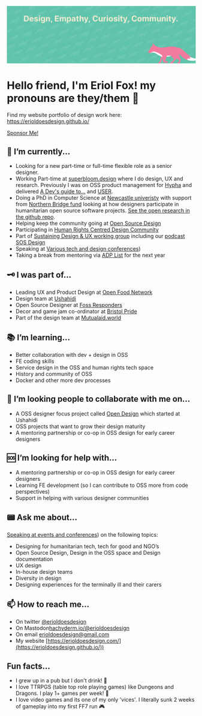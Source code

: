 ![Eriol's banner that is mint green with a pink fox in the bottom right reading Design, Empathy, Curiousity, Community](/readme.jpg)

# Hello friend, I'm Eriol Fox! my pronouns are they/them 🦊

Find my website portfolio of design work here: https://erioldoesdesign.github.io/

[Sponsor Me!](https://github.com/sponsors/erioldoesdesign)


## 🤔 I’m currently...
- Looking for a new part-time or full-time flexible role as a senior designer.
- Working Part-time at [superbloom.design](https://superbloom.design/) where I do design, UX and research. Previously I was on OSS product management for [Hypha](https://www.hypha.app/) and delivered [A Dev's guide to...](https://github.com/simplysecure/devs-guide-to) and [USER](https://github.com/simplysecure/USER_project).
- Doing a PhD in Computer Science at [Newcastle univeristy](https://www.ncl.ac.uk/) with support from [Northern Bridge fund](http://www.northernbridge.ac.uk/) looking at how designers participate in humanitarian open source software projects. [See the open research in the github repo](https://github.com/Erioldoesdesign/Design_HOSS_PhD).
- Helping keep the community going at [Open Source Design](https://opensourcedesign.net/)
- Participating in [Human Rights Centred Design Community](https://hrcd.pubpub.org/)
- Part of [Sustaining Design & UX working group](https://sustainoss.org/working-groups/design-and-ux/) including our [podcast SOS Design](https://sosdesign.sustainoss.org/)
- Speaking at [Various tech and design conferences](https://erioldoesdesign.github.io/speaking/))
- Taking a break from mentoring via [ADP List](https://adplist.org/mentors/eriol-fox) for the next year

## 🗝️ I was part of...
- Leading UX and Product Design at [Open Food Network](https://openfoodnetwork.org/)
- Design team at [Ushahidi](http://ushahidi.com/)
- Open Source Designer at [Foss Responders](https://fossresponders.com/)
- Decor and game jam co-ordinator at [Bristol Pride](https://bristolpridegamejam.itch.io/)
- Part of the design team at [Mutualaid.world](https://github.com/factn/Resilience-Design)


## 📚 I’m learning...
- Better collaboration with dev + design in OSS
- FE coding skills
- Service design in the OSS and human rights tech space
- History and community of OSS
- Docker and other more dev processes

## 🐝 I’m looking people to collaborate with me on...
- A OSS designer focus project called [Open Design](https://github.com/Erioldoesdesign/opendesign) which started at Ushahidi
- OSS projects that want to grow their design maturity
- A mentoring partnership or co-op in OSS design for early career designers

## 🆘 I’m looking for help with...
- A mentoring partnership or co-op in OSS design for early career designers
- Learning FE development (so I can contribute to OSS more from code perspectives)
- Support in helping with various designer communities

## 📟 Ask me about...
[Speaking at events and conferences](https://erioldoesdesign.github.io/speaking/)) on the following topics:

- Designing for humanitarian tech, tech for good and NGO’s
- Open Source Design, Design in the OSS space and Design documentation
- UX design
- In-house design teams
- Diversity in design
- Designing experiences for the terminally ill and their carers

## 📫 How to reach me...
- On twitter [@erioldoesdesign](https://twitter.com/EriolDoesDesign)
- On Mastodon[hachyderm.io/@erioldoesdesign](https://hachyderm.io/@erioldoesdesign)
- On email [erioldoesdesign@gmail.com](erioldoesdesign@gmail.com)
- My website [https://erioldoesdesign.com/](https://erioldoesdesign.github.io/))

## Fun facts...
- I grew up in a pub but I don't drink! 🍻
- I love TTRPGS (table top role playing games) like Dungeons and Dragons. I play 1+ games per week! 🐉
- I love video games and its one of my only 'vices'. I literally sunk 2 weeks of gameplay into my first FF7 run 🎮
